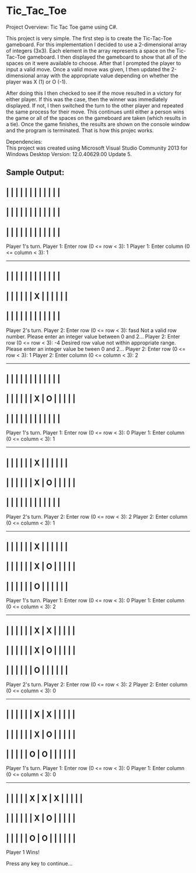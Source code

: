 # Tic_Tac_Toe
Project Overview: 
Tic Tac Toe game using C#.    
    
This project is very simple. The first step is to create the Tic-Tac-Toe gameboard. For this implementation I decided to use a 2-dimensional array of integers (3x3). Each element in the array represents a space on the Tic-Tac-Toe gameboard. I then displayed the gameboard to show that all of the spaces on it were available to choose. After that I prompted the player to input a valid move. Once a valid move was given, I then updated the 2-dimensional array with the appropriate value depending on whether the player was X (1) or O (-1).     
     
After doing this I then checked to see if the move resulted in a victory for either player. If this was the case, then the winner was immediately displayed. If not, I then switched the turn to the other player and repeated the same process for their move. This continues until either a person wins the game or all of the spaces on the gameboard are taken (which results in a tie). Once the game finishes, the results are shown on the console window and the program is terminated. That is how this projec works.   
    
Dependencies:      
This project was created using Microsoft Visual Studio Community 2013 for Windows Desktop Version: 12.0.40629.00 Update 5.
    
     
Sample Output:      
 -----------------------
|       |       |       |
|       |       |       |
|       |       |       |
 -----------------------
|       |       |       |
|       |       |       |
|       |       |       |
 -----------------------
|       |       |       |
|       |       |       |
|       |       |       |
 -----------------------
Player 1's turn.
Player 1: Enter row (0 <= row < 3): 1
Player 1: Enter column (0 <= column < 3): 1

 -----------------------
|       |       |       |
|       |       |       |
|       |       |       |
 -----------------------
|       |       |       |
|       |   X   |       |
|       |       |       |
 -----------------------
|       |       |       |
|       |       |       |
|       |       |       |
 -----------------------
Player 2's turn.
Player 2: Enter row (0 <= row < 3): fasd
Not a valid row number. Please enter an integer value between 0 and 2...
Player 2: Enter row (0 <= row < 3): -4
Desired row value not within appropriate range. Please enter an integer value be
tween 0 and 2...
Player 2: Enter row (0 <= row < 3): 1
Player 2: Enter column (0 <= column < 3): 2

 -----------------------
|       |       |       |
|       |       |       |
|       |       |       |
 -----------------------
|       |       |       |
|       |   X   |   O   |
|       |       |       |
 -----------------------
|       |       |       |
|       |       |       |
|       |       |       |
 -----------------------
Player 1's turn.
Player 1: Enter row (0 <= row < 3): 0
Player 1: Enter column (0 <= column < 3): 1

 -----------------------
|       |       |       |
|       |   X   |       |
|       |       |       |
 -----------------------
|       |       |       |
|       |   X   |   O   |
|       |       |       |
 -----------------------
|       |       |       |
|       |       |       |
|       |       |       |
 -----------------------
Player 2's turn.
Player 2: Enter row (0 <= row < 3): 2
Player 2: Enter column (0 <= column < 3): 1

 -----------------------
|       |       |       |
|       |   X   |       |
|       |       |       |
 -----------------------
|       |       |       |
|       |   X   |   O   |
|       |       |       |
 -----------------------
|       |       |       |
|       |   O   |       |
|       |       |       |
 -----------------------
Player 1's turn.
Player 1: Enter row (0 <= row < 3): 0
Player 1: Enter column (0 <= column < 3): 2

 -----------------------
|       |       |       |
|       |   X   |   X   |
|       |       |       |
 -----------------------
|       |       |       |
|       |   X   |   O   |
|       |       |       |
 -----------------------
|       |       |       |
|       |   O   |       |
|       |       |       |
 -----------------------
Player 2's turn.
Player 2: Enter row (0 <= row < 3): 2
Player 2: Enter column (0 <= column < 3): 0

 -----------------------
|       |       |       |
|       |   X   |   X   |
|       |       |       |
 -----------------------
|       |       |       |
|       |   X   |   O   |
|       |       |       |
 -----------------------
|       |       |       |
|   O   |   O   |       |
|       |       |       |
 -----------------------
Player 1's turn.
Player 1: Enter row (0 <= row < 3): 0
Player 1: Enter column (0 <= column < 3): 0

 -----------------------
|       |       |       |
|   X   |   X   |   X   |
|       |       |       |
 -----------------------
|       |       |       |
|       |   X   |   O   |
|       |       |       |
 -----------------------
|       |       |       |
|   O   |   O   |       |
|       |       |       |
 -----------------------

Player 1 Wins!

Press any key to continue...
